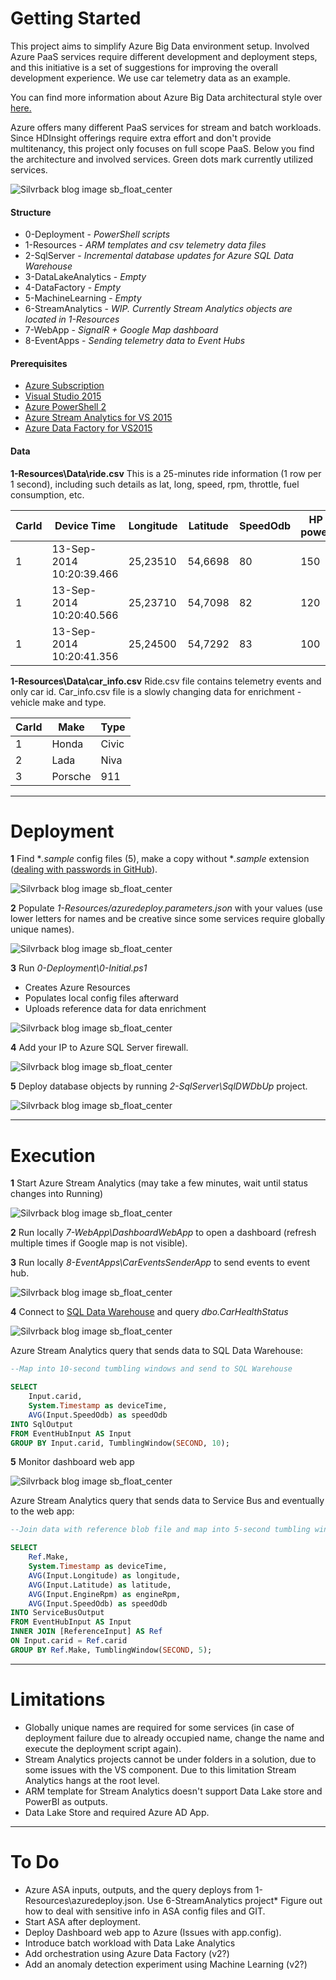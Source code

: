 # Getting Started

This project aims to simplify Azure Big Data environment setup. Involved Azure PaaS services require different development and deployment steps, and this initiative is a set of suggestions for improving the overall development experience. We use car telemetry data as an example. 

You can find more information about Azure Big Data architectural style over [here.](https://docs.microsoft.com/en-us/azure/architecture/guide/architecture-styles/big-data)

Azure offers many different PaaS services for stream and batch workloads. Since HDInsight offerings require extra effort and don't provide multitenancy, this project only focuses on full scope PaaS. Below you find the architecture and involved services. Green dots mark currently utilized services. 


![Silvrback blog image sb_float_center](https://silvrback.s3.amazonaws.com/uploads/63050ce6-d2f8-4e8c-a610-5184abdaac73/Azure%20Big%20Data%20(1).png)


#### Structure

* 0-Deployment - *PowerShell scripts*
* 1-Resources - *ARM templates and csv telemetry data files*
* 2-SqlServer - *Incremental database updates for Azure SQL Data Warehouse*
* 3-DataLakeAnalytics - *Empty*
* 4-DataFactory - *Empty*
* 5-MachineLearning - *Empty*
* 6-StreamAnalytics  - *WIP. Currently Stream Analytics objects are located in 1-Resources*
* 7-WebApp - *SignalR + Google Map dashboard*
* 8-EventApps - *Sending telemetry data to Event Hubs*

#### Prerequisites
* [Azure Subscription](https://azure.microsoft.com/en-us/free/)
* [Visual Studio 2015](https://www.visualstudio.com/vs/older-downloads/)
* [Azure PowerShell 2](https://docs.microsoft.com/en-us/powershell/azure/overview?view=azurermps-4.4.0)
* [Azure Stream Analytics for VS 2015](https://docs.microsoft.com/en-us/azure/stream-analytics/stream-analytics-tools-for-visual-studio)
* [Azure Data Factory for VS2015](https://marketplace.visualstudio.com/items?itemName=AzureDataFactory.MicrosoftAzureDataFactoryToolsforVisualStudio2015)

#### Data

**1-Resources\Data\ride.csv**
This is a 25-minutes ride information (1 row per 1 second), including such details as lat, long, speed, rpm, throttle, fuel consumption, etc.  

| CarId | Device Time				| Longitude | Latitude	| SpeedOdb	| HP power	| ...	|
| ---	|-------------------------- | --------- | ---------	| --------- | --------- | ----- |
| 1		| 13-Sep-2014 10:20:39.466	| 25,23510	| 54,6698	| 80		| 150		| ...	|
| 1		| 13-Sep-2014 10:20:40.566	| 25,23710	| 54,7098	| 82		| 120		| ...	|
| 1		| 13-Sep-2014 10:20:41.356	| 25,24500	| 54,7292	| 83		| 100		| ...	|

**1-Resources\Data\car_info.csv**
Ride.csv file contains telemetry events and only car id. Car_info.csv file is a slowly changing data for enrichment - vehicle make and type. 

| CarId | Make		| Type	|
| ---	|-----------| ----- |
| 1		| Honda		| Civic |
| 2		| Lada      | Niva	|
| 3		| Porsche	| 911	|

---

# Deployment

**1** Find **.sample* config files (5), make a copy without **.sample* extension ([dealing with passwords in GitHub](https://stackoverflow.com/questions/2397822/what-is-the-best-practice-for-dealing-with-passwords-in-github)). 


![Silvrback blog image sb_float_center](https://silvrback.s3.amazonaws.com/uploads/7c2cf059-cdda-4a2a-b53a-03ca2a28930b/1-Resources.jpg)


**2** Populate *1-Resources/azuredeploy.parameters.json* with your values (use lower letters for names and be creative since some services require globally unique names).


![Silvrback blog image sb_float_center](https://silvrback.s3.amazonaws.com/uploads/809f97d3-b069-480e-b916-9b69826f61bf/azure-big-data-starter%20-%20Microsoft%20Visual%20Studio_2_medium.jpg)


**3** Run *0-Deployment\0-Initial.ps1* 
- Creates Azure Resources
- Populates local config files afterward
- Uploads reference data for data enrichment


![Silvrback blog image sb_float_center](https://silvrback.s3.amazonaws.com/uploads/9ea79981-d6e0-4c56-8ffd-9a02070a9b21/StreamAnalyticsDemo%20-%20Microsoft%20Azure%20-%20Google%20Chrome_2.jpg)


**4** Add your IP to Azure SQL Server firewall.


![Silvrback blog image sb_float_center](https://silvrback.s3.amazonaws.com/uploads/b7369b26-9dc2-4cbf-b24b-f4e10bbdf0e7/Firewall%20settings%20-%20Microsoft%20Azure%20-%20Google%20Chrome.jpg)


**5** Deploy database objects by running *2-SqlServer\SqlDWDbUp* project.


![Silvrback blog image sb_float_center](https://silvrback.s3.amazonaws.com/uploads/c6c2dff4-f1b8-447c-8114-c2456df52baf/fileCCodeGitazure-big-data-starter2-SqlServerSqlDWDbUpbinDebugDataWarehouseDbUp.EXE.jpg)
 

---

# Execution

**1** Start Azure Stream Analytics (may take a few minutes, wait until status changes into Running)


![Silvrback blog image sb_float_center](https://silvrback.s3.amazonaws.com/uploads/3ff6cce3-8361-4e16-8ab0-75e88b678515/ridesasajob%20-%20Microsoft%20Azure%20-%20Google%20Chrome.jpg)


**2** Run locally *7-WebApp\DashboardWebApp* to open a dashboard (refresh multiple times if Google map is not visible).


**3** Run locally *8-EventApps\CarEventsSenderApp* to send events to event hub.


![Silvrback blog image sb_float_center](https://silvrback.s3.amazonaws.com/uploads/780d84dd-0efe-45a7-809f-64985e1ad324/fileCCodeGitazure-big-data-starter8-EventAppsCarEventsSenderAppbinDebugazure-patterns-big-data.EXE.jpg)


**4** Connect to [SQL Data Warehouse](https://docs.microsoft.com/en-us/azure/sql-data-warehouse/sql-data-warehouse-query-visual-studio) and query *dbo.CarHealthStatus*


![Silvrback blog image sb_float_center](https://silvrback.s3.amazonaws.com/uploads/3846e1d4-b095-47aa-88af-08da9e53da62/azure-big-data-starter%20(Running)%20-%20Microsoft%20Visual%20Studio.jpg)


Azure Stream Analytics query that sends data to SQL Data Warehouse:

```sql
--Map into 10-second tumbling windows and send to SQL Warehouse

SELECT 
	Input.carid, 
	System.Timestamp as deviceTime,
	AVG(Input.SpeedOdb) as speedOdb
INTO SqlOutput 
FROM EventHubInput AS Input
GROUP BY Input.carid, TumblingWindow(SECOND, 10);
```

**5** Monitor dashboard web app


![Silvrback blog image sb_float_center](https://silvrback.s3.amazonaws.com/uploads/d7a731c5-3b29-4c71-9d27-e8fc605a40c2/localhost11282%20-%20Google%20Chrome.jpg)


Azure Stream Analytics query that sends data to Service Bus and eventually to the web app:

```sql
--Join data with reference blob file and map into 5-second tumbling windows.

SELECT
    Ref.Make,
    System.Timestamp as deviceTime,
    AVG(Input.Longitude) as longitude,
    AVG(Input.Latitude) as latitude,
    AVG(Input.EngineRpm) as engineRpm,
    AVG(Input.SpeedOdb) as speedOdb
INTO ServiceBusOutput 
FROM EventHubInput AS Input
INNER JOIN [ReferenceInput] AS Ref
ON Input.carid = Ref.carid
GROUP BY Ref.Make, TumblingWindow(SECOND, 5);
```


---

# Limitations
* Globally unique names are required for some services (in case of deployment failure due to already occupied name, change the name and execute the deployment script again).
* Stream Analytics projects cannot be under folders in a solution, due to some issues with the VS component. Due to this limitation Stream Analytics hangs at the root level.
* ARM template for Stream Analytics doesn't support Data Lake store and PowerBI as outputs. 
* Data Lake Store and required Azure AD App.
 
---

# To Do
* Azure ASA inputs, outputs, and the query deploys from 1-Resources\azuredeploy.json. Use 6-StreamAnalytics project* Figure out how to deal with sensitive info in ASA config files and GIT.
* Start ASA after deployment. 
* Deploy Dashboard web app to Azure (Issues with app.config).
* Introduce batch workload with Data Lake Analytics 
* Add orchestration using Azure Data Factory (v2?)
* Add an anomaly detection experiment using Machine Learning (v2?)